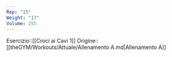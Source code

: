 ```yaml
---
Rep: "15"
Weight: "17"
Volume: 255
---
```

Esercizio::[[Croci ai Cavi 1]]
Origine:: [[theGYM/Workouts/Attuale/Allenamento A.md|Allenamento A]]